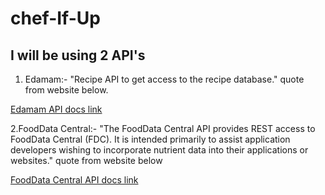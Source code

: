 # chef-If-Up

## I will be using 2 API's
1. Edamam:-  "Recipe API to get access to the recipe database." quote from website below.
	
[Edamam API docs link](https://developer.edamam.com/edamam-docs-recipe-api)

2.FoodData Central:- "The FoodData Central API provides REST access to FoodData Central (FDC). It is intended primarily to assist application developers wishing to incorporate nutrient data into their applications or websites." quote from website below
	
[FoodData Central API docs link](https://fdc.nal.usda.gov/api-guide.html)
